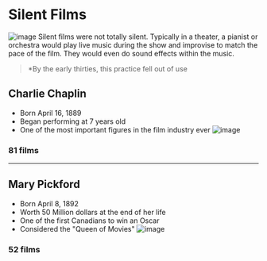 # Silent Films
![image](https://upload.wikimedia.org/wikipedia/commons/thumb/1/1d/Tango_scene_from_The_Four_Horsemen_of_the_Apocalypse.jpg/1200px-Tango_scene_from_The_Four_Horsemen_of_the_Apocalypse.jpg)
Silent films were not totally silent. Typically in a theater, a pianist or orchestra would play live music during the show and improvise to match the pace of the film. They would even do sound effects within the music.
> *By the early thirties, this practice fell out of use

## Charlie Chaplin
* Born April 16, 1889
* Began performing at 7 years old
* One of the most important figures in the film industry ever
![image](https://upload.wikimedia.org/wikipedia/commons/3/34/Charlie_Chaplin_portrait.jpg)
### 81 films
---
## Mary Pickford
* Born April 8, 1892
* Worth 50 Million dollars at the end of her life
* One of the first Canadians to win an Oscar
* Considered the "Queen of Movies"
![image](https://upload.wikimedia.org/wikipedia/commons/8/88/Mary_Pickford_cph.3c17995u.jpg)
### 52 films
